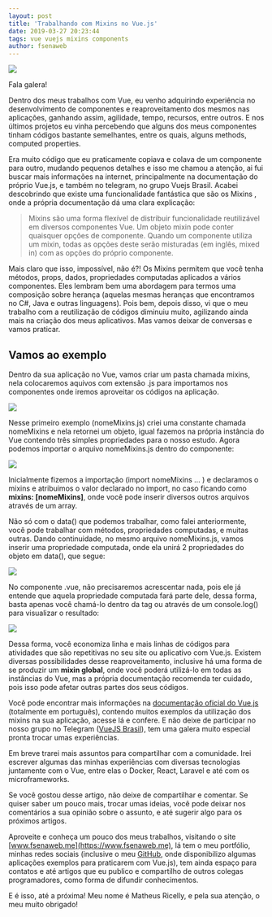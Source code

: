 ```yaml
---
layout: post
title: 'Trabalhando com Mixins no Vue.js'
date: 2019-03-27 20:23:44 
tags: vue vuejs mixins components
author: fsenaweb
---
```


![](https://cdn-images-1.medium.com/max/800/1*mGLyzR9e51d_DEYWyQ1Hog.jpeg)

Fala galera! 

Dentro dos meus trabalhos com Vue, eu venho adquirindo experiência no desenvolvimento de componentes e reaproveitamento dos mesmos nas aplicações, ganhando assim, agilidade, tempo, recursos, entre outros. E nos últimos projetos eu vinha percebendo que alguns dos meus componentes tinham códigos bastante semelhantes, entre os quais, alguns methods, computed properties.

Era muito código que eu praticamente copiava e colava de um componente para outro, mudando pequenos detalhes e isso me chamou a atenção, ai fui buscar mais informações na internet, principalmente na documentação do próprio Vue.js, e também no telegram, no grupo Vuejs Brasil. Acabei descobrindo que existe uma funcionalidade fantástica que são os Mixins , onde a própria documentação dá uma clara explicação:

> Mixins são uma forma flexível de distribuir funcionalidade reutilizável em diversos componentes Vue. Um objeto mixin pode conter quaisquer opções de componente. Quando um componente utiliza um mixin, todas as opções deste serão misturadas (em inglês, mixed in) com as opções do próprio componente.

Mais claro que isso, impossível, não é?! Os Mixins permitem que você tenha métodos, props, dados, propriedades computadas aplicados a vários componentes. Eles lembram bem uma abordagem para termos uma composição sobre herança (aquelas mesmas heranças que encontramos no C#, Java e outras linguagens). Pois bem, depois disso, vi que o meu trabalho com a reutilização de códigos diminuiu muito, agilizando ainda mais na criação dos meus aplicativos. Mas vamos deixar de conversas e vamos praticar.

## Vamos ao exemplo
Dentro da sua aplicação no Vue, vamos criar um pasta chamada mixins, nela colocaremos aquivos com extensão .js para importamos nos componentes onde iremos aproveitar os códigos na aplicação.

![](https://cdn-images-1.medium.com/max/800/1*1dJ50HokwxdxG_2FEwVvkw.png)

Nesse primeiro exemplo (nomeMixins.js) criei uma constante chamada nomeMixins e nela retornei um objeto, igual fazemos na própria instância do Vue contendo três simples propriedades para o nosso estudo. Agora podemos importar o arquivo nomeMixins.js dentro do componente:

![](https://cdn-images-1.medium.com/max/800/1*4Qt1hLC-h7mTOY8OYBCiaQ.png)

Inicialmente fizemos a importação (import nomeMixins … ) e declaramos o mixins e atribuimos o valor declarado no import, no caso ficando como **mixins: [nomeMixins]**, onde você pode inserir diversos outros arquivos através de um array.

Não só com o data() que podemos trabalhar, como falei anteriormente, você pode trabalhar com métodos, propriedades computadas, e muitas outras. Dando continuidade, no mesmo arquivo nomeMixins.js, vamos inserir uma propriedade computada, onde ela unirá 2 propriedades do objeto em data(), que segue:

![](https://cdn-images-1.medium.com/max/800/1*HqXi0aVSXreueCTQx2k-mA.png)

No componente .vue, não precisaremos acrescentar nada, pois ele já entende que aquela propriedade computada fará parte dele, dessa forma, basta apenas você chamá-lo dentro da tag <template></template> ou através de um console.log() para visualizar o resultado:

![](https://cdn-images-1.medium.com/max/800/1*ZOvufRYZ62MKSJF07aEPtA.png)

Dessa forma, você economiza linha e mais linhas de códigos para atividades que são repetitivas no seu site ou aplicativo com Vue.js. Existem diversas possibilidades desse reaproveitamento, inclusive há uma forma de se produzir um **mixin global**, onde você poderá utilizá-lo em todas as instâncias do Vue, mas a própria documentação recomenda ter cuidado, pois isso pode afetar outras partes dos seus códigos.

Você pode encontrar mais informações na [documentação oficial do Vue.js](https://br.vuejs.org/v2/guide/mixins.html) (totalmente em português), contendo muitos exemplos da utilização dos mixins na sua aplicação, acesse lá e confere. E não deixe de participar no nosso grupo no Telegram ([VueJS Brasil](https://t.me/vuejsbrasil)), tem uma galera muito especial pronta trocar umas experiências.

Em breve trarei mais assuntos para compartilhar com a comunidade. Irei escrever algumas das minhas experiências com diversas tecnologias juntamente com o Vue, entre elas o Docker, React, Laravel e até com os microframeworks.

Se você gostou desse artigo, não deixe de compartilhar e comentar. Se quiser saber um pouco mais, trocar umas ideias, você pode deixar nos comentários a sua opinião sobre o assunto, e até sugerir algo para os próximos artigos.

Aproveite e conheça um pouco dos meus trabalhos, visitando o site [www.fsenaweb.me](https://www.fsenaweb.me), lá tem o meu portfólio, minhas redes sociais (inclusive o meu [GitHub](https://github.com/fsenaweb/), onde disponibilizo algumas aplicações exemplos para praticarem com Vue.js), tem ainda espaço para contatos e até artigos que eu publico e compartilho de outros colegas programadores, como forma de difundir conhecimentos.

E é isso, até a próxima! Meu nome é Matheus Ricelly, e pela sua atenção, o meu muito obrigado!

